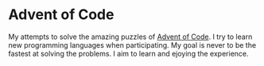 # Advent of Code
My attempts to solve the amazing puzzles of [Advent of Code](https://adventofcode.com).
I try to learn new programming languages when participating. My goal is never to be the fastest at solving the problems. I aim to learn and ejoying the experience.
